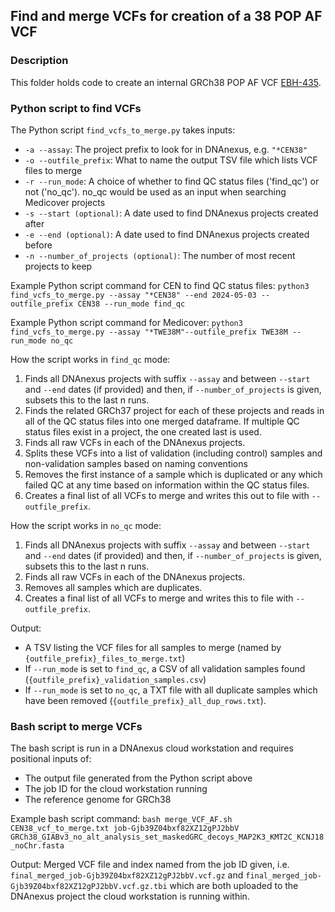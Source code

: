 ## Find and merge VCFs for creation of a 38 POP AF VCF

### Description
This folder holds code to create an internal GRCh38 POP AF VCF [EBH-435](https://cuhbioinformatics.atlassian.net/browse/DI-435).

### Python script to find VCFs
The Python script `find_vcfs_to_merge.py` takes inputs:
- `-a --assay`: The project prefix to look for in DNAnexus, e.g. `"*CEN38"`
- `-o --outfile_prefix`: What to name the output TSV file which lists VCF files to merge
- `-r --run_mode`: A choice of whether to find QC status files ('find_qc') or not ('no_qc'). no_qc would be used as an input when searching Medicover projects
- `-s --start (optional)`: A date used to find DNAnexus projects created after
- `-e --end (optional)`: A date used to find DNAnexus projects created before
- `-n --number_of_projects (optional)`: The number of most recent projects to keep

Example Python script command for CEN to find QC status files:
`python3 find_vcfs_to_merge.py --assay "*CEN38" --end 2024-05-03 --outfile_prefix CEN38 --run_mode find_qc`

Example Python script command for Medicover:
`python3 find_vcfs_to_merge.py --assay "*TWE38M"--outfile_prefix TWE38M --run_mode no_qc`

How the script works in `find_qc` mode:
1. Finds all DNAnexus projects with suffix `--assay` and between `--start` and `--end` dates (if provided) and then, if `--number_of_projects` is given, subsets this to the last n runs.
2. Finds the related GRCh37 project for each of these projects and reads in all of the QC status files into one merged dataframe. If multiple QC status files exist in a project, the one created last is used.
3. Finds all raw VCFs in each of the DNAnexus projects.
4. Splits these VCFs into a list of validation (including control) samples and non-validation samples based on naming conventions
5. Removes the first instance of a sample which is duplicated or any which failed QC at any time based on information within the QC status files.
6. Creates a final list of all VCFs to merge and writes this out to file with `--outfile_prefix`.

How the script works in `no_qc` mode:
1. Finds all DNAnexus projects with suffix `--assay` and between `--start` and `--end` dates (if provided) and then, if `--number_of_projects` is given, subsets this to the last n runs.
2. Finds all raw VCFs in each of the DNAnexus projects.
3. Removes all samples which are duplicates.
4. Creates a final list of all VCFs to merge and writes this to file with `--outfile_prefix`.

Output:
- A TSV listing the VCF files for all samples to merge (named by `{outfile_prefix}_files_to_merge.txt`)
- If `--run_mode` is set to `find_qc`, a CSV of all validation samples found (`{outfile_prefix}_validation_samples.csv`)
- If `--run_mode` is set to `no_qc`, a TXT file with all duplicate samples which have been removed (`{outfile_prefix}_all_dup_rows.txt`).

### Bash script to merge VCFs
The bash script is run in a DNAnexus cloud workstation and requires positional inputs of:
- The output file generated from the Python script above
- The job ID for the cloud workstation running
- The reference genome for GRCh38

Example bash script command:
`bash merge_VCF_AF.sh CEN38_vcf_to_merge.txt job-Gjb39Z04bxf82XZ12gPJ2bbV GRCh38_GIABv3_no_alt_analysis_set_maskedGRC_decoys_MAP2K3_KMT2C_KCNJ18_noChr.fasta`

Output:
Merged VCF file and index named from the job ID given, i.e. `final_merged_job-Gjb39Z04bxf82XZ12gPJ2bbV.vcf.gz` and `final_merged_job-Gjb39Z04bxf82XZ12gPJ2bbV.vcf.gz.tbi` which are both uploaded to the DNAnexus project the cloud workstation is running within.